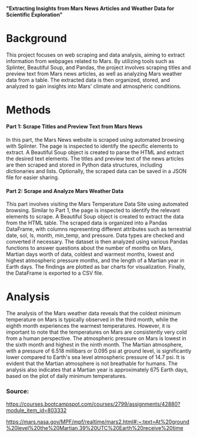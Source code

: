#### "Extracting Insights from Mars News Articles and Weather Data for Scientific Exploration"

# Background

This project focuses on web scraping and data analysis, aiming to extract information from webpages related to Mars. By utilizing tools such as Splinter, Beautiful Soup, and Pandas, the project involves scraping titles and preview text from Mars news articles, as well as analyzing Mars weather data from a table. The extracted data is then organized, stored, and analyzed to gain insights into Mars' climate and atmospheric conditions.

# Methods

#### Part 1: Scrape Titles and Preview Text from Mars News

In this part, the Mars News website is scraped using automated browsing with Splinter. The page is inspected to identify the specific elements to extract. A Beautiful Soup object is created to parse the HTML and extract the desired text elements. The titles and preview text of the news articles are then scraped and stored in Python data structures, including dictionaries and lists. Optionally, the scraped data can be saved in a JSON file for easier sharing.

#### Part 2: Scrape and Analyze Mars Weather Data

This part involves visiting the Mars Temperature Data Site using automated browsing. Similar to Part 1, the page is inspected to identify the relevant elements to scrape. A Beautiful Soup object is created to extract the data from the HTML table. The scraped data is organized into a Pandas DataFrame, with columns representing different attributes such as terrestrial date, sol, ls, month, min_temp, and pressure. Data types are checked and converted if necessary. The dataset is then analyzed using various Pandas functions to answer questions about the number of months on Mars, Martian days worth of data, coldest and warmest months, lowest and highest atmospheric pressure months, and the length of a Martian year in Earth days. The findings are plotted as bar charts for visualization. Finally, the DataFrame is exported to a CSV file.

# Analysis

The analysis of the Mars weather data reveals that the coldest minimum temperature on Mars is typically observed in the third month, while the eighth month experiences the warmest temperatures. However, it is important to note that the temperatures on Mars are consistently very cold from a human perspective. The atmospheric pressure on Mars is lowest in the sixth month and highest in the ninth month. The Martian atmosphere, with a pressure of 6.518 millibars or 0.095 psi at ground level, is significantly lower compared to Earth's sea level atmospheric pressure of 14.7 psi. It is evident that the Martian atmosphere is not breathable for humans. The analysis also indicates that a Martian year is approximately 675 Earth days, based on the plot of daily minimum temperatures.



### Source:

https://courses.bootcampspot.com/courses/2799/assignments/42880?module_item_id=803332

https://mars.nasa.gov/MPF/mpf/realtime/mars2.html#:~:text=At%20ground%20level%20the%20Martian,39%20UTC%20Earth%20receive%20time
